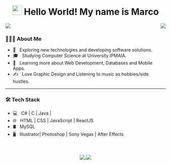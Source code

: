 
<h1 align="center"><img src="https://raw.githubusercontent.com/iampavangandhi/iampavangandhi/master/gifs/Hi.gif" width="30px"> Hello World! My name is Marco</h1>
<img src="https://gpvc.arturio.dev/marcoftmartins" align="center">

<img align="right" src="https://media3.giphy.com/media/XbV2mrHs6ureBPUEuJ/giphy.gif"/>
<h3> 👨🏻‍💻 About Me </h3>


- 🤔 &nbsp; Exploring new technologies and developing software solutions.
- 🎓 &nbsp; Studying Computer Science at University IPMAIA.
- 🌱 &nbsp; Learning more about Web Development, Databases and Mobile Apps.
- ✍️ &nbsp; Love Graphic Design and Listening to music as hobbies/side hustles.
<hr>
<h3>🛠 Tech Stack</h3>

- 💻 &nbsp; C# | C | Java |
- 🌐 &nbsp; HTML | CSS | JavaScript | ReactJS
- 🛢 &nbsp; MySQL
- 🖥 &nbsp; Illustrator| Photoshop | Sony Vegas | After Effects
</br>
</br>

<div align="center">
  <a href="https://github.com/marcoftmartins">
  <img align="center" src="https://github-readme-stats.vercel.app/api?username=marcoftmartins&show_icons=true&bg_color=45,29003d,140033&title_color=fff&text_color=fff&icon_color=5c00cc"/>
  <img align="center" src="https://github-readme-stats.vercel.app/api/top-langs/?username=marcoftmartins&layout=compact&bg_color=45,29003d,140033&title_color=fff&text_color=fff"/>
  </a>
</div>

